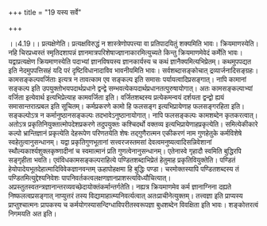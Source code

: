 +++
title = "19 यस्य सर्वे"

+++
  
  
।।4.19।। प्रत्यक्षेणेति। प्रत्यक्षविरुद्धं न शास्त्रेणोपपत्त्या वा
प्रतिपादयितुं शक्यमिति भावः। क्रियमाणस्येति। नहि चिरप्रध्वस्तं
स्मृतिदशापन्नं ज्ञानमात्रपरिशेषाज्ज्ञानाकारमित्युच्यते किन्तु
क्रियमाणमेवेदं कर्मेति भावः। यद्वाप्रत्यक्षेण क्रियमाणस्येति पदाभ्यां
ज्ञानविषयस्य ज्ञानकार्यस्य च कथं ज्ञानैक्यमित्यभिप्रेतम्। कथमुपपद्यत इति
नेदमुपपत्तिसहं यदि परं दृष्टिविधानादाविव भावनीयमिति
भावः। सर्वशब्दासङ्कोचात् द्रव्यार्जनादिसङ्ग्रहः। कामसङ्कल्पवर्जिताः
इत्यत्र न तावत्काम एव सङ्कल्प इति समासः पर्यायत्वादिप्रसङ्गात्। नापि
कामानां सङ्कल्प इति उपयुक्तोभयपदार्थप्रधाने द्वन्द्वे
सम्भवत्येकपदार्थप्रधानतत्पुरुषायोगात्। अतः कामसङ्कल्पाभ्यां वर्जिता
इत्येवार्थ इत्यभिप्रेत्याह कामवर्जिता इति। वर्जितशब्दस्य प्रत्येकमन्वयं
दर्शयता द्वन्द्वो ह्ययं समासान्तरात्प्रबल इति सूचितम्। कर्मप्रकरणे कामो
हि फलसङ्ग इत्यभिप्रायेणाह फलसङ्गरहिता इति। सङ्कल्पोऽत्र न
कर्मानुष्ठानसङ्कल्पः तदभावेऽनुष्ठानायोगात्। नापि फलसङ्कल्पः कामशब्देन
कृतकरत्वात्। अतोऽत्र प्रकृतिनियुक्तात्मोपदेशप्रकरणे तदुपयुक्तः
कश्चिदर्थो वक्तव्य इत्यभिप्रायेणाहप्रकृत्येति। समित्येकीकारे कल्पो
भ्रान्तिज्ञानं प्रकृत्येति देहरूपेण परिणतयेति शेषः तद्गुणैरात्मन एकीकरणं
नाम गुणहेतुके कर्मविशेषे स्वहेतुत्वानुसन्धानम्। यद्वा प्रकृतिगुणभूतानां
सत्त्वरजस्तमसां देवत्वमनुष्यत्वादिसन्निवेशानां
स्थौल्यकार्श्यशुक्लकृष्णादीनां च स्वमात्मानं प्रति गुणत्वेनानुसन्धानम्।
एतेनास्वे गृहादौ स्वमिति बुद्धिरपि सङ्गृहीता भवति।
एवंविधकामसङ्कल्पराहित्ये पण्डितशब्दाभिप्रेतं हेतुमाह
प्रकृतिवियुक्तेति। पण्डितं हेयोपादेयभूतदेहात्मादिविवेकज्ञानवन्तम्
ऊहापोहक्षमा हि बुद्धिः पण्डा। चरमोक्तस्यापि पण्डितशब्दस्य तं
पण्डितमित्युद्देश्यनिवेशः
पापनिवर्तकत्वलक्षणज्ञानप्राशस्त्यविध्यौचित्यात्।
अप्रस्तुतस्वतन्त्रज्ञानान्तरव्यवच्छेदायोक्तंकर्मान्तर्गतेति। नह्यत्र
क्रियमाणमेव कर्म ज्ञानाग्निना दह्यते निष्फलत्वप्रसङ्गात् नाप्युत्तरं
तस्य विद्यामाहात्म्यनिवर्त्यत्वात् अतःप्राचीनेत्युक्तम्। तत्त्वज्ञा इति
प्राप्यस्य प्राप्तुश्चात्मनः प्रापकस्य च
कर्मयोगस्यासन्दिग्धाविपरीतस्वरूपज्ञा बुधशब्देन विवक्षिता इति भावः।
शङ्कोत्तरत्वं निगमयति अत इति।  
  
